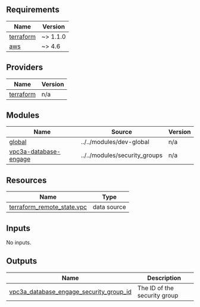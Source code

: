 <!-- BEGIN_TF_DOCS -->
## Requirements

| Name | Version |
|------|---------|
| <a name="requirement_terraform"></a> [terraform](#requirement\_terraform) | ~> 1.1.0 |
| <a name="requirement_aws"></a> [aws](#requirement\_aws) | ~> 4.6 |

## Providers

| Name | Version |
|------|---------|
| <a name="provider_terraform"></a> [terraform](#provider\_terraform) | n/a |

## Modules

| Name | Source | Version |
|------|--------|---------|
| <a name="module_global"></a> [global](#module\_global) | ../../modules/dev-global | n/a |
| <a name="module_vpc3a-database-engage"></a> [vpc3a-database-engage](#module\_vpc3a-database-engage) | ../../modules/security_groups | n/a |

## Resources

| Name | Type |
|------|------|
| [terraform_remote_state.vpc](https://registry.terraform.io/providers/hashicorp/terraform/latest/docs/data-sources/remote_state) | data source |

## Inputs

No inputs.

## Outputs

| Name | Description |
|------|-------------|
| <a name="output_vpc3a_database_engage_security_group_id"></a> [vpc3a\_database\_engage\_security\_group\_id](#output\_vpc3a\_database\_engage\_security\_group\_id) | The ID of the security group |
<!-- END_TF_DOCS -->